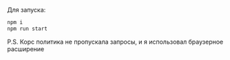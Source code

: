 Для запуска:

```bash
npm i
npm run start
```

P.S. Корс политика не пропускала запросы, и я использовал браузерное расширение
